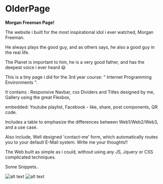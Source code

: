 # OlderPage

<b>Morgan Freeman Page! </b>

The website i built for the most inspirational idol i ever watched, Morgan Freeman.

He always plays the good guy, and as others says, he also a good guy in the real life.

The Planet is important to him, he is a very good father, and has the deepest voice i ever heard :smiley:

This is a tiny page i did for the 3rd year course: " Internet Programming Environments ".

It contains : Responsive Navbar, css Dividers and Titles designed by me, Gallery using the great Flexbox, 

embedded: Youtube playlist, Facebook - like, share, post components, QR code.

Includes a table to emphasize the differences between Web1/Web2/Web3, and a use case.

Also include, Well designed 'contact-me' form, which automatically routes you to your default E-Mail system. Write me your thoughts!!

The Web built as simple as i could, without using any JS, Jquery or CSS complicated techniques.

Some Snippets.. 

![alt text](https://i.snipboard.io/cgY7d9.jpg)
![alt text](https://i.snipboard.io/oFCmT5.jpg)

